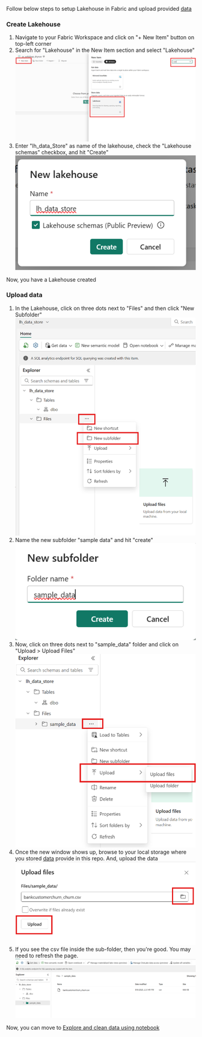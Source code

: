 Follow below steps to setup Lakehouse in Fabric and upload provided [data](../data/bankcustomerchurn_churn.csv)

### Create Lakehouse
1. Navigate to your Fabric Workspace and click on "+ New Item" button on  top-left corner
2. Search for "Lakehouse" in the New Item section and select "Lakehouse"
![alt text](../images/LakehouseSetup.png)
3. Enter "lh_data_Store" as name of the lakehouse, check the "Lakehouse schemas" checkbox, and hit "Create"
![alt text](../images/LakehouseSetup2.png)

Now, you have a Lakehouse created

### Upload data
1. In the Lakehouse, click on three dots next to "Files" and then click "New Subfolder"
![alt text](/DataScienceTutorial/images/uploadData1.png)
2. Name the new subfolder "sample data" and hit "create"
![alt text](/DataScienceTutorial/images/uploadData2.png)
3. Now, click on three dots next to "sample_data" folder and click on "Upload > Upload Files"
![alt text](/DataScienceTutorial/images/uploadData3.png)
4. Once the new window shows up, browse to your local storage where you stored [data](/DataScienceTutorial/data) provide in this repo. And, upload the data
![alt text](/DataScienceTutorial/images/uploadData4.png)
5. If you see the csv file inside the sub-folder, then you're good. You may need to refresh the page.
![alt text](/DataScienceTutorial/images/uploadData5.png)

Now, you can move to [Explore and clean data using notebook](/DataScienceTutorial/workbooks/ExploreAndCleanData.md)